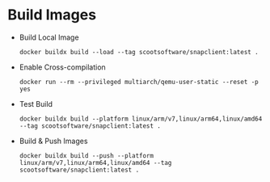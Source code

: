# Build Images
    
 - Build Local Image

    `docker buildx build --load --tag scootsoftware/snapclient:latest .`

 - Enable Cross-compilation

    `docker run --rm --privileged multiarch/qemu-user-static --reset -p yes`

 - Test Build

    `docker buildx build --platform linux/arm/v7,linux/arm64,linux/amd64 --tag scootsoftware/snapclient:latest .`

 - Build & Push Images

    `docker buildx build --push --platform linux/arm/v7,linux/arm64,linux/amd64 --tag scootsoftware/snapclient:latest .`
